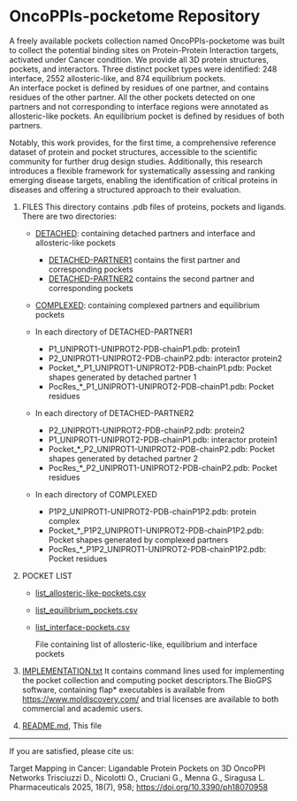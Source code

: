 # OncoPPIs-pocketome Repository

A freely available pockets collection named OncoPPIs-pocketome was built to collect the potential binding sites on Protein-Protein Interaction targets, activated under Cancer condition.
We provide all 3D protein structures, pockets, and interactors. Three distinct pocket types were identified: 248 interface, 2552 allosteric-like, and 874 equilibrium pockets.  
An interface pocket is defined by residues of one partner, and contains residues of the other partner. All the other pockets detected on one partners  and not corresponding to interface regions were annotated as allosteric-like pockets. 
An equilibrium pocket is defined by residues of both partners. 

Notably, this work provides, for the first time, a comprehensive reference dataset of protein and pocket structures, accessible to the scientific community for further drug design studies. Additionally, this research introduces a flexible framework for systematically assessing and ranking emerging disease targets, enabling the identification of critical proteins in diseases and offering a structured approach to their evaluation.

1. FILES
This directory contains .pdb files of proteins, pockets and ligands. 
There are two directories:
    - [DETACHED](DETACHED): containing detached partners and interface and allosteric-like pockets
        - [DETACHED-PARTNER1](DETACHED/DETACHED-PARTNER1) contains the first partner and corresponding pockets
        - [DETACHED-PARTNER2](DETACHED/DETACHED-PARTNER2) contains the second partner and corresponding pockets
    - [COMPLEXED](COMPLEXED): containing complexed partners and equilibrium pockets

    - In each directory of DETACHED-PARTNER1
        - P1_UNIPROT1-UNIPROT2-PDB-chainP1.pdb: protein1
        - P2_UNIPROT1-UNIPROT2-PDB-chainP2.pdb: interactor protein2
        - Pocket_*_P1_UNIPROT1-UNIPROT2-PDB-chainP1.pdb: Pocket shapes generated by detached partner 1
        - PocRes_*_P1_UNIPROT1-UNIPROT2-PDB-chainP1.pdb: Pocket residues

    - In each directory of DETACHED-PARTNER2
        - P2_UNIPROT1-UNIPROT2-PDB-chainP2.pdb: protein2
        - P1_UNIPROT1-UNIPROT2-PDB-chainP1.pdb: interactor protein1
        - Pocket_*_P2_UNIPROT1-UNIPROT2-PDB-chainP2.pdb: Pocket shapes generated by detached partner 2
        - PocRes_*_P2_UNIPROT1-UNIPROT2-PDB-chainP2.pdb: Pocket residues

    - In each directory of COMPLEXED
        - P1P2_UNIPROT1-UNIPROT2-PDB-chainP1P2.pdb: protein complex
        - Pocket_*_P1P2_UNIPROT1-UNIPROT2-PDB-chainP1P2.pdb: Pocket shapes generated by complexed partners 
        - PocRes_*_P1P2_UNIPROT1-UNIPROT2-PDB-chainP1P2.pdb: Pocket residues

1. POCKET LIST
    - [list_allosteric-like-pockets.csv](list_allosteric-like-pockets.csv)
    - [list_equilibrium_pockets.csv](list_equilibrium_pockets.csv)
    - [list_interface-pockets.csv](list_interface-pockets.csv)

	  File containing list of allosteric-like, equilibrium and interface pockets

2. [IMPLEMENTATION.txt](IMPLEMENTATION.txt)
It contains command lines used for implementing the pocket collection and computing pocket descriptors.The BioGPS software, containing flap* executables is available from https://www.moldiscovery.com/ and trial licenses are available to both commercial and academic users.

1. [README.md](README.md), This file

---

If you are satisfied, please cite us:

Target Mapping in Cancer: Ligandable Protein Pockets on 3D OncoPPI Networks
Trisciuzzi D., Nicolotti O., Cruciani G., Menna G., Siragusa L.
Pharmaceuticals 2025, 18(7), 958; https://doi.org/10.3390/ph18070958